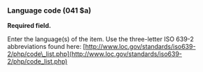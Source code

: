 ### Language code (041 $a)

**Required field.**

Enter the language(s) of the item. Use the three-letter ISO 639-2 abbreviations found
here: [http://www.loc.gov/standards/iso639-2/php/code\_list.php](http://www.loc.gov/standards/iso639-2/php/code_list.php)
